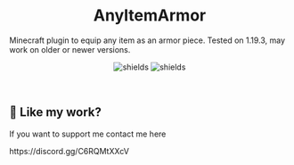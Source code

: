 <h1 align="center" id="title">AnyItemArmor</h1>

<p id="description">Minecraft plugin to equip any item as an armor piece. Tested on 1.19.3, may work on older or newer versions.</p>

<p align="center"><img src="https://img.shields.io/discord/992429435687018588?label=Discord" alt="shields"> <img src="https://img.shields.io/github/license/LightningReflex/Rerouted" alt="shields"></p>
<p>&nbsp;</p>

<h2>💖 Like my work?</h2>
If you want to support me contact me here<p>https://discord.gg/C6RQMtXXcV</p>